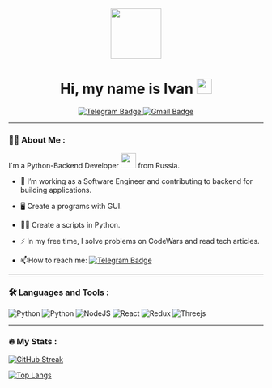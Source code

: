 <div id="header" align="center">
  <img src="https://media.giphy.com/media/M9gbBd9nbDrOTu1Mqx/giphy.gif" width="100"/>
</div>

<div id="badges" align="center">
  <img src='https://komarev.com/ghpvc/?DrDowellsHead&style=flat-square&color=blue' alt=''/>
  <h1>
  Hi, my name is Ivan
  <img src="https://media.giphy.com/media/hvRJCLFzcasrR4ia7z/giphy.gif" width="30px"/>
</h1>
  <a href='https://t.me/Alessandro_Ingannamorte'>
  <img src="https://img.shields.io/badge/Telegram-blue?style=for-the-badge&logo=telegram&logoColor=white" alt="Telegram Badge"/>
  </a>
  <a href='mailto:lordvan2013@gmail.com'>
   <img src="https://img.shields.io/badge/Gmail-white?style=for-the-badge&logo=Gmail&logoColor=red" alt="Gmail Badge"/>
  </a>
</div>

---

### :man_technologist: About Me :
I`m a Python-Backend Developer <img src="https://media.giphy.com/media/WUlplcMpOCEmTGBtBW/giphy.gif" width="30"> from Russia.
- :telescope: I’m working as a Software Engineer and contributing to backend for building applications.

- :desktop_computer: Create a programs with GUI.

- :man_technologist: Create a scripts in Python.

- :zap: In my free time, I solve problems on CodeWars and read tech articles.

- :mailbox:How to reach me: [![Telegram Badge](https://img.shields.io/badge/-Alessandro_Ingannamorte-blue?style=flat&logo=Telegram&logoColor=white)](https://t.me/Alessandro_Ingannamorte)

---

### :hammer_and_wrench: Languages and Tools :

![Python](https://img.shields.io/badge/Python-316192?style=for-the-badge&logo=python&logoColor=yellow)
![Python](https://img.shields.io/badge/Django-003300?style=for-the-badge&logo=django&logoColor=yellow)
![NodeJS](https://img.shields.io/badge/Pandas-BDD0D7?style=for-the-badge&logo=pandas&logoColor=purple)
![React](https://img.shields.io/badge/Plotly-BDD0D7?style=for-the-badge&logo=plotly&logoColor=grey)
![Redux](https://img.shields.io/badge/HTML-e55b30?style=for-the-badge&logo=html5&logoColor=white)
![Threejs](https://img.shields.io/badge/CSS-2790df?style=for-the-badge&logo=css3&logoColor=white)

---

### :fire: My Stats :

[![GitHub Streak](https://github-readme-streak-stats.herokuapp.com?user=DrDowellsHead&theme=dark&hide_border=%D0%9B%D0%9E%D0%96%D0%AC&date_format=M%20j%5B%2C%20Y%5D&mode=weekly)](https://git.io/streak-stats)

[![Top Langs](https://github-readme-stats.vercel.app/api/top-langs/?username=DrDowellsHead&layout=compact&theme=vision-friendly-dark)](https://github.com/anuraghazra/github-readme-stats)

<!--
**DrDowellsHead/DrDowellsHead** is a ✨ _special_ ✨ repository because its `README.md` (this file) appears on your GitHub profile.

Here are some ideas to get you started:

- 🔭 I’m currently working on ...
- 🌱 I’m currently learning ...
- 👯 I’m looking to collaborate on ...
- 🤔 I’m looking for help with ...
- 💬 Ask me about ...
- 📫 How to reach me: ...
- 😄 Pronouns: ...
- ⚡ Fun fact: ...
-->
